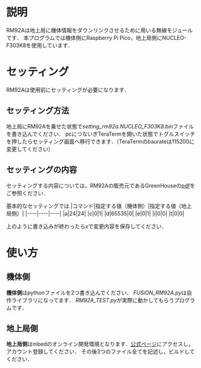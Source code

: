 # 説明
RM92Aは地上局に機体情報をダウンリンクさせるために用いる無線モジュールです．
本プログラムでは機体側にRaspberry Pi Pico，地上局側にNUCLEO-F303K8を使用しています．

# セッティング
RM92Aは使用前にセッティングが必要になります．
## セッティング方法
地上局にRM92Aを乗せた状態で*setting_rm92a.NUCLEO_F303K8.bin*ファイルを書き込んでください．
pcにつないぎTeraTermを開いた状態でトグルスイッチを押したらセッティング画面へ移行できます．（TeraTermのbaurateは115200に変更してください）
## セッティングの内容
セッティングする内容については，RM92Aの販売元であるGreenHouseの[pdf](https://www.green-house.co.jp/book/iot-wireless/SimpleMACstd92A-92C_instruction%20manual-rev2.9.15.pdf)をご参照ください．

基本的なセッティングでは
|コマンド|指定する値（機体側）|指定する値（地上局側）|
|----|----|----|
|a|24|24|
|c|0|1|
|d|65535|0|
|e|0|1|
|i|0|0|
|t|0|0|

上のように書き込みが終わったらxで変更内容を保存してください．

# 使い方
## 機体側
**機体側**はpythonファイルを2つ書き込んでください．
*FUSiON_RM92A.py*は自作ライブラリになってます．
*RM92A_TEST.py*が実際に動かしてもらうプログラムです．

## 地上局側
**地上局側**はmbedのオンライン開発環境となります．[公式ページ](https://os.mbed.com/)にアクセスし，アカウント登録してください．
その後3つのファイル全てを記述し，ビルドしてください．